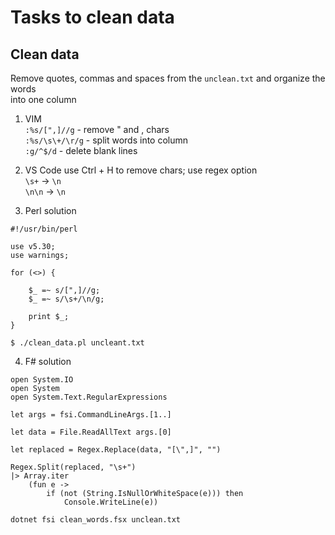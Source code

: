 # Tasks to clean data

## Clean data

Remove quotes, commas and spaces from the `unclean.txt` and organize the words  
into one column  
  
1) VIM  
`:%s/[",]//g` - remove " and , chars  
`:%s/\s\+/\r/g` - split words into column  
`:g/^$/d` - delete blank lines   

2) VS Code 
use Ctrl + H to remove chars; use regex option  
`\s+` -> `\n`  
`\n\n` -> `\n`  

3) Perl solution 

```
#!/usr/bin/perl 

use v5.30;
use warnings;

for (<>) {

    $_ =~ s/[",]//g;
    $_ =~ s/\s+/\n/g;

    print $_;
}
```
`$ ./clean_data.pl uncleant.txt`  

4) F# solution  

```
open System.IO
open System
open System.Text.RegularExpressions

let args = fsi.CommandLineArgs.[1..] 

let data = File.ReadAllText args.[0]

let replaced = Regex.Replace(data, "[\",]", "")

Regex.Split(replaced, "\s+")
|> Array.iter
    (fun e ->
        if (not (String.IsNullOrWhiteSpace(e))) then
            Console.WriteLine(e))
```

`dotnet fsi clean_words.fsx unclean.txt`
